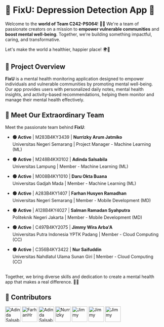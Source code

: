 # 💚 FixU: Depression Detection App 🌱

Welcome to the **world of Team C242-PS064**! 💪✨ We're a team of passionate creators on a mission to **empower vulnerable communities** and **boost mental well-being**. Together, we're building something impactful, caring, and transformative.

Let's make the world a healthier, happier place! 🌍💙

## 🌱 Project Overview
**FixU** is a mental health monitoring application designed to empower individuals and vulnerable communities by promoting mental well-being. Our app provides users with personalized daily notes, mental health insights, and activity-based recommendations, helping them monitor and manage their mental health effectively.

## 👥 Meet Our Extraordinary Team 

Meet the passionate team behind **FixU**:

- **🟢 Active** |  M283B4KY3439 |  **Nurrizky Arum Jatmiko**  
   Universitas Negeri Semarang |  Project Manager - Machine Learning (ML)

- **🟢 Active** |  M248B4KX0102 |  **Adinda Salsabila**  
   Universitas Lampung |  Member - Machine Learning (ML)

- **🟢 Active** |  M008B4KY1010 |  **Daru Okta Buana**  
   Universitas Gadjah Mada |  Member - Machine Learning (ML)

- **🟢 Active** |  A283B4KY1407 |  **Farhan Husyen Ramadhan**  
   Universitas Negeri Semarang |  Member - Mobile Development (MD)

- **🟢 Active** |  A128B4KY4027 |  **Salman Ramadan Syahputra**  
   Politeknik Negeri Jakarta |  Member - Mobile Development (MD)

- **🟢 Active** |  C497B4KY2075 |  **Jimmy Wira Arba'A**  
   Universitas Putra Indonesia YPTK Padang |  Member - Cloud Computing (CC)

- **🟢 Active** |  C356B4KY3422 |  **Nur Saifuddin**  
   Universitas Nahdlatul Ulama Sunan Giri |  Member - Cloud Computing (CC)

<br>Together, we bring diverse skills and dedication to create a mental health app that makes a real difference. 🌈💪

## 🧚 Contributors

<a href="https://github.com/raionclaire"><img src="https://github.com/raionclaire.png" width="50" height="50" alt="Adinda Salsabila"></a>
<a href="https://github.com/farhanhr"><img src="https://github.com/farhanhr.png" width="50" height="50" alt="FarhanHr"></a>
<a href="https://github.com/dinDynamiX"><img src="https://github.com/dinDynamiX.png" width="50" height="50" alt="Adinda Salsabila"></a>
<a href="https://github.com/nurrizkyaj"><img src="https://github.com/nurrizkyaj.png" width="50" height="50" alt="Nurrizky"></a>
<a href="https://github.com/jimmywiraarbaa"><img src="https://github.com/jimmywiraarbaa.png" width="50" height="50" alt="Jimmy"></a>
<a href="https://github.com/daruoktab"><img src="https://github.com/daruoktab.png" width="50" height="50" alt="Jimmy"></a>
<a href="https://github.com/salmanramadhan"><img src="https://github.com/salmanramadhan.png" width="50" height="50" alt="Jimmy"></a>

